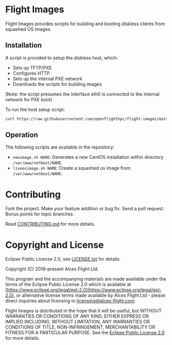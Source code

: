 # Flight Images

Flight Images provides scripts for building and booting diskless clients from squashed OS images.

## Installation

A script is provided to setup the diskless host, which:
- Sets up TFTP/PXE
- Configures HTTP
- Sets up the internal PXE network
- Downloads the scripts for building images

(Note: the script presumes the interface eth0 is connected to the internal network for PXE boot)

To run the host setup script:
```bash
curl https://raw.githubusercontent.com/openflighthpc/flight-images/master/host_setup.sh |/bin/bash
```

## Operation

The following scripts are available in the repository:
- `newimage.sh NAME`: Generates a new CentOS installation within directory `/var/www/netboot/NAME`.
- `liveosimage.sh NAME`: Create a squashed os image from `/var/www/netboot/NAME`.

# Contributing

Fork the project. Make your feature addition or bug fix. Send a pull
request. Bonus points for topic branches.

Read [CONTRIBUTING.md](CONTRIBUTING.md) for more details.

# Copyright and License

Eclipse Public License 2.0, see [LICENSE.txt](LICENSE.txt) for details.

Copyright (C) 2019-present Alces Flight Ltd.

This program and the accompanying materials are made available under
the terms of the Eclipse Public License 2.0 which is available at
[https://www.eclipse.org/legal/epl-2.0](https://www.eclipse.org/legal/epl-2.0),
or alternative license terms made available by Alces Flight Ltd -
please direct inquiries about licensing to
[licensing@alces-flight.com](mailto:licensing@alces-flight.com).

Flight Images is distributed in the hope that it will be
useful, but WITHOUT WARRANTIES OR CONDITIONS OF ANY KIND, EITHER
EXPRESS OR IMPLIED INCLUDING, WITHOUT LIMITATION, ANY WARRANTIES OR
CONDITIONS OF TITLE, NON-INFRINGEMENT, MERCHANTABILITY OR FITNESS FOR
A PARTICULAR PURPOSE. See the [Eclipse Public License 2.0](https://opensource.org/licenses/EPL-2.0) for more
details.
